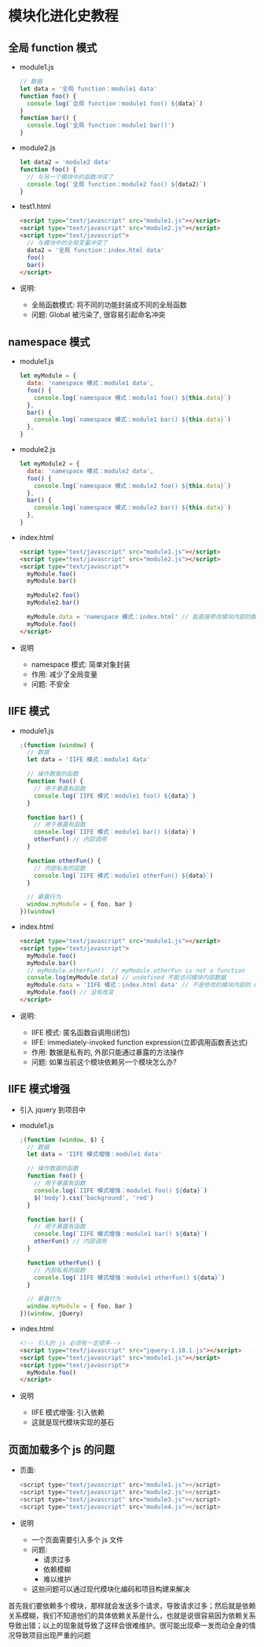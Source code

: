 # 模块化进化史教程

## 全局 function 模式

- module1.js

  ```js
  // 数据
  let data = '全局 function：module1 data'
  function foo() {
    console.log(`全局 function：module1 foo() ${data}`)
  }
  function bar() {
    console.log('全局 function：module1 bar()')
  }
  ```

- module2.js

  ```js
  let data2 = 'module2 data'
  function foo() {
    // 与另一个模块中的函数冲突了
    console.log(`全局 function：module2 foo() ${data2}`)
  }
  ```

- test1.html

  ```html
  <script type="text/javascript" src="module1.js"></script>
  <script type="text/javascript" src="module2.js"></script>
  <script type="text/javascript">
    // 与模块中的全局变量冲突了
    data2 = '全局 function：index.html data'
    foo()
    bar()
  </script>
  ```

- 说明:
  - 全局函数模式: 将不同的功能封装成不同的全局函数
  - 问题: Global 被污染了, 很容易引起命名冲突

## namespace 模式

- module1.js

  ```js
  let myModule = {
    data: 'namespace 模式：module1 data',
    foo() {
      console.log(`namespace 模式：module1 foo() ${this.data}`)
    },
    bar() {
      console.log(`namespace 模式：module1 bar() ${this.data}`)
    },
  }
  ```

- module2.js

  ```js
  let myModule2 = {
    data: 'namespace 模式：module2 data',
    foo() {
      console.log(`namespace 模式：module2 foo() ${this.data}`)
    },
    bar() {
      console.log(`namespace 模式：module2 bar() ${this.data}`)
    },
  }
  ```

- index.html

  ```html
  <script type="text/javascript" src="module1.js"></script>
  <script type="text/javascript" src="module2.js"></script>
  <script type="text/javascript">
    myModule.foo()
    myModule.bar()

    myModule2.foo()
    myModule2.bar()

    myModule.data = 'namespace 模式：index.html' // 能直接修改模块内部的数据
    myModule.foo()
  </script>
  ```

- 说明
  - namespace 模式: 简单对象封装
  - 作用: 减少了全局变量
  - 问题: 不安全

## IIFE 模式

- module1.js

  ```js
  ;(function (window) {
    // 数据
    let data = 'IIFE 模式：module1 data'

    // 操作数据的函数
    function foo() {
      // 用于暴露有函数
      console.log(`IIFE 模式：module1 foo() ${data}`)
    }

    function bar() {
      // 用于暴露有函数
      console.log(`IIFE 模式：module1 bar() ${data}`)
      otherFun() // 内部调用
    }

    function otherFun() {
      // 内部私有的函数
      console.log(`IIFE 模式：module1 otherFun() ${data}`)
    }

    // 暴露行为
    window.myModule = { foo, bar }
  })(window)
  ```

- index.html

  ```html
  <script type="text/javascript" src="module1.js"></script>
  <script type="text/javascript">
    myModule.foo()
    myModule.bar()
    // myModule.otherFun()  // myModule.otherFun is not a function
    console.log(myModule.data) // undefined 不能访问模块内部数据
    myModule.data = 'IIFE 模式：index.html data' // 不是修改的模块内部的 data
    myModule.foo() // 没有改变
  </script>
  ```

- 说明:
  - IIFE 模式: 匿名函数自调用(闭包)
  - IIFE: immediately-invoked function expression(立即调用函数表达式)
  - 作用: 数据是私有的, 外部只能通过暴露的方法操作
  - 问题: 如果当前这个模块依赖另一个模块怎么办?

## IIFE 模式增强

- 引入 jquery 到项目中
- module1.js

  ```js
  ;(function (window, $) {
    // 数据
    let data = 'IIFE 模式增强：module1 data'

    // 操作数据的函数
    function foo() {
      // 用于暴露有函数
      console.log(`IIFE 模式增强：module1 foo() ${data}`)
      $('body').css('background', 'red')
    }

    function bar() {
      // 用于暴露有函数
      console.log(`IIFE 模式增强：module1 bar() ${data}`)
      otherFun() // 内部调用
    }

    function otherFun() {
      // 内部私有的函数
      console.log(`IIFE 模式增强：module1 otherFun() ${data}`)
    }

    // 暴露行为
    window.myModule = { foo, bar }
  })(window, jQuery)
  ```

- index.html

  ```html
  <!-- 引入的 js 必须有一定顺序-->
  <script type="text/javascript" src="jquery-1.10.1.js"></script>
  <script type="text/javascript" src="module1.js"></script>
  <script type="text/javascript">
    myModule.foo()
  </script>
  ```

- 说明
  - IIFE 模式增强: 引入依赖
  - 这就是现代模块实现的基石

## 页面加载多个 js 的问题

- 页面:

  ```js
  <script type="text/javascript" src="module1.js"></script>
  <script type="text/javascript" src="module2.js"></script>
  <script type="text/javascript" src="module3.js"></script>
  <script type="text/javascript" src="module4.js"></script>
  ```

- 说明
  - 一个页面需要引入多个 js 文件
  - 问题:
    - 请求过多
    - 依赖模糊
    - 难以维护
  - 这些问题可以通过现代模块化编码和项目构建来解决

首先我们要依赖多个模块，那样就会发送多个请求，导致请求过多；然后就是依赖关系模糊，我们不知道他们的具体依赖关系是什么，也就是说很容易因为依赖关系导致出错；以上的现象就导致了这样会很难维护。很可能出现牵一发而动全身的情况导致项目出现严重的问题
